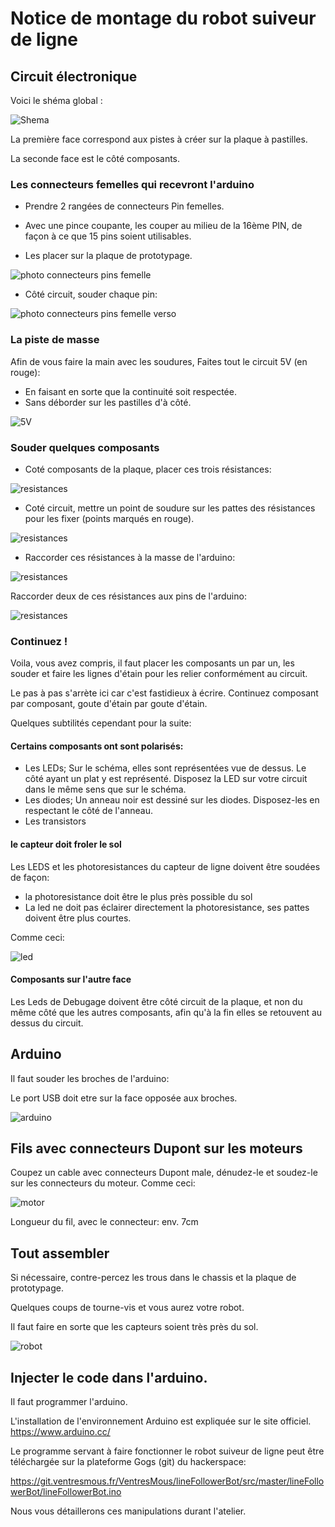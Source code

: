 # Notice de montage du robot suiveur de ligne

## Circuit électronique

Voici le shéma global :

![Shema](electronics/robot-soudure-composants-v2.svg)


La première face correspond aux pistes à créer sur la plaque à pastilles.

La seconde face est le côté composants.


### Les connecteurs femelles qui recevront l'arduino

* Prendre 2 rangées de connecteurs Pin femelles.
* Avec une pince coupante, les couper au milieu de la 16ème PIN, de façon à ce que 15 pins soient utilisables.

* Les placer sur la plaque de prototypage.

![photo connecteurs pins femelle](doc/connecteurspinFemelle.jpg)

* Côté circuit, souder chaque pin:

![photo connecteurs pins femelle verso](doc/connnecteurspinFelemmeBack.jpg)

### La piste de masse

Afin de vous faire la main avec les soudures, Faites tout le circuit 5V (en rouge):

* En faisant en sorte que la continuité soit respectée.
* Sans déborder sur les pastilles d'à côté.

![5V](electronics/robot-soudure-composants-v2-5V.svg)

### Souder quelques composants

* Coté composants de la plaque, placer ces trois résistances:

![resistances](electronics/robot-soudure-composants-v2-3-resistances.svg)

* Coté circuit, mettre un point de soudure sur les pattes des résistances pour les fixer (points marqués en rouge).

![resistances](electronics/robot-soudure-composants-v2-3-resistances-verso.svg)

* Raccorder ces résistances à la masse de l'arduino:

![resistances](electronics/robot-soudure-composants-v2-3-resistances-verso-gnd.svg)


Raccorder deux de ces résistances aux pins de l'arduino:


![resistances](/electronics/robot-soudure-composants-v2-3-resistances-verso-arduino.svg)

### Continuez !

Voila, vous avez compris, il faut placer les composants un par un, les souder et faire les lignes d'étain pour les relier conformément au circuit.

Le pas à pas s'arrète ici car c'est fastidieux à écrire. Continuez composant par composant, goute d'étain par goute d'étain.

Quelques subtilités cependant pour la suite:

#### Certains composants ont sont polarisés:

* Les LEDs; Sur le schéma, elles sont représentées vue de dessus. Le côté ayant un plat y est représenté. Disposez la LED sur votre circuit dans le même sens que sur le schéma.
* Les diodes; Un anneau noir est dessiné sur les diodes. Disposez-les en respectant le côté de l'anneau.
* Les transistors


#### le capteur doit froler le sol
Les LEDS et les photoresistances du capteur de ligne doivent être soudées de façon:
* la photoresistance doit être le plus près possible du sol
* La led ne doit pas éclairer directement la photoresistance, ses pattes doivent être plus courtes.

Comme ceci:

![led](doc/led-et-photoresistance.jpg)


#### Composants sur l'autre face

Les Leds de Debugage doivent être côté circuit de la plaque, et non du même côté que les autres composants, afin qu'à la fin elles se retouvent au dessus du circuit.


## Arduino

Il faut souder les broches de l'arduino:

Le port USB doit etre sur la face opposée aux broches.


![arduino](doc/arduino2.jpg)

## Fils  avec connecteurs Dupont sur les moteurs

Coupez un cable avec connecteurs Dupont male, dénudez-le et soudez-le sur les connecteurs du moteur. Comme ceci:

![motor](doc/motor.jpg)

Longueur du fil, avec le connecteur: env. 7cm


## Tout assembler

Si nécessaire, contre-percez les trous dans le chassis et la plaque de prototypage.

Quelques coups de tourne-vis et vous aurez votre robot.

Il faut faire en sorte que les capteurs soient très près du sol.

![robot](doc/P_20190220_230656.jpg)

## Injecter le code dans l'arduino.

Il faut programmer l'arduino.

L'installation de l'environnement Arduino est expliquée sur le site officiel. https://www.arduino.cc/

Le programme servant à faire fonctionner le robot suiveur de ligne  peut être téléchargée sur la plateforme Gogs (git) du hackerspace:

https://git.ventresmous.fr/VentresMous/lineFollowerBot/src/master/lineFollowerBot/lineFollowerBot.ino

Nous vous détaillerons ces manipulations durant l'atelier.
